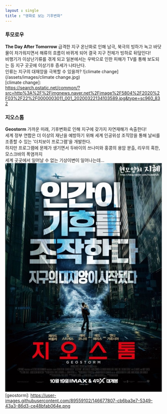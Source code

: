 ```yaml
---
layout : single
title : "영화로 보는 기후변화"
---
```


### 투모로우

**The Day After Tomorrow**
급격한 지구 온난화로 인해 남극, 북극의 빙하가 녹고 바닷물이 차가워지면서 해류의 흐름이 바뀌게 되어 결국 지구 전체가 빙하로 뒤덮인다!  
비행기가 이상난기류를 겪게 되고 일본에서는 우박으로 인한 피해가 TV를 통해 보도되는 등 지구 곳곳에 이상기후 증세가 나타난다.  
인류는 지구의 대재앙을 극복할 수 있을까?
![climate change](/assets/images/climate change.jpg)  
[climate change]:  
https://search.pstatic.net/common/?src=http%3A%2F%2Fimgnews.naver.net%2Fimage%2F5804%2F2020%2F03%2F22%2F0000003011_001_20200322134103589.jpg&type=sc960_832

### 지오스톰

**Geostorm**
가까운 미래, 기후변화로 인해 지구에 갖가지 자연재해가 속출한다!  
세계 정부 연합은 더 이상의 재난을 예방하기 위해 세계 인공위성 조직망을 통해 날씨를 조종할 수 있는 '더치보이 프로그램'을 개발한다.  
하지만 프로그램에 문제가 생기면서 두바이의 쓰나미와 홍콩의 용암 분출, 리우의 혹한, 모스크바의 폭염까지  
세계 곳곳에서 일어날 수 없는 기상이변이 일어나는데...
![geostorm](/assets/images/geostorm.jpg)
[geostorm]:
https://user-images.githubusercontent.com/89559102/146677807-cb6ba3e7-5349-43a3-86d3-ce48bfab064e.png

